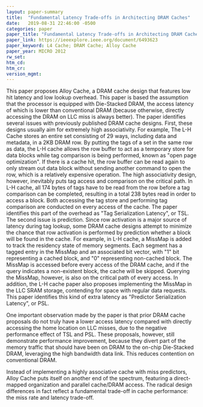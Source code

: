 ```yaml
---
layout: paper-summary
title:  "Fundamental Latency Trade-offs in Architecting DRAM Caches"
date:   2019-08-31 22:46:00 -0500
categories: paper
paper_title: "Fundamental Latency Trade-offs in Architecting DRAM Caches"
paper_link: https://ieeexplore.ieee.org/document/6493623
paper_keyword: L4 Cache; DRAM Cache; Alloy Cache
paper_year: MICRO 2012
rw_set: 
htm_cd: 
htm_cr: 
version_mgmt: 
---
```


This paper proposes Alloy Cache, a DRAM cache design that features low hit latency and low lookup overhead. This paper 
is based the assumption that the processor is equipped with Die-Stacked DRAM, the access latency of which is lower than 
conventional DRAM (because otherwise, directly accessing the DRAM on LLC miss is always better). The paper identifies 
several issues with previously published DRAM cache designs. First, these designs usually aim for extremely high associativity.
For example, The L-H Cache stores an entire set consisting of 29 ways, including data and metadata, in a 2KB DRAM row. 
By putting the tags of a set in the same row as data, the L-H cache allows the row buffer to act as a temporary store for 
data blocks while tag comparison is being performed, known as "open page optimization". If there is a cache hit, the row 
buffer can be read again to only stream out data block without sending another command to open the row, which is a relatively
expensive operation. The high associativity design, however, inevitably puts tag access and comparison on the critical path.
In L-H cache, all 174 bytes of tags have to be read from the row before a tag comparison can be completed, resulting in 
a total 238 bytes read in order to access a block. Both accessing the tag store and performing tag comparison are conducted
on every access of the cache. The paper identifies this part of the overhead as "Tag Serialization Latency", or TSL. The 
second issue is prediction. Since row activation is a major source of latency during tag lookup, some DRAM cache designs
attempt to minimize the chance that row activation is performed by prediction whether a block will be found in the cache.
For example, in L-H cache, a MissMap is added to track the residency state of memory segments. Each segment has a tagged 
entry in the MissMap and an associated bit vector, with "1" bit representing a cached block, and "0" representing non-cached
block. The MissMap is accessed before every access of the DRAM cache, and if the query indicates a non-existent block, the 
cache will be skipped. Querying the MissMap, however, is also on the critical path of every access. In addition, the L-H 
cache paper also proposes implementing the MissMap in the LLC SRAM storage, contending for space with regular data requests.
This paper identifies this kind of extra latency as "Predictor Serialization Latency", or PSL.

One important observation made by the paper is that prior DRAM cache proposals do not truly have a lower access latency
compared with directly accessing the home location on LLC misses, due to the negative performance effect of TSL and PSL. 
These proposals, however, still demonstrate performance improvement, because they divert part of the memory traffic 
that should have been on DRAM to the on-chip Die-Stacked DRAM, leveraging the high bandwidth data link. This reduces 
contention on conventional DRAM.

Instead of implementing a highly associative cache with miss predictors, Alloy Cache puts itself on another end of the 
spectrum, featuring a direct-mapped organization and parallel cache/DRAM access. The radical design differences in fact
reflect a fundamental trade-off in cache performance: the miss rate and latency trade-off. 